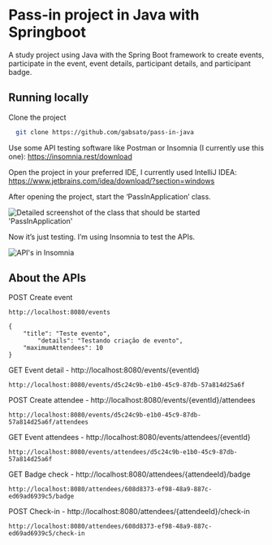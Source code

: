 
# Pass-in project in Java with Springboot

A study project using Java with the Spring Boot framework to create events, participate in the event, event details, participant details, and participant badge.
## Running locally

Clone the project

```bash
  git clone https://github.com/gabsato/pass-in-java
```

Use some API testing software like Postman or Insomnia (I currently use this one):
https://insomnia.rest/download

Open the project in your preferred IDE, I currently used IntelliJ IDEA:
https://www.jetbrains.com/idea/download/?section=windows

After opening the project, start the ‘PassInApplication’ class.



![Detailed screenshot of the class that should be started 'PassInApplication'](https://github.com/gabsato/pass-in-java/assets/89858009/4197a904-717d-431a-ba10-82ca89378c76)


Now it’s just testing. I’m using Insomnia to test the APIs.

![API's in Insomnia](https://github.com/gabsato/pass-in-java/assets/89858009/c3daff57-5e39-40f4-be0e-3bf62cd7bf8d)
## About the APIs

POST Create event 
```
http://localhost:8080/events
```
```
{
	"title": "Teste evento",
		"details": "Testando criação de evento",
	"maximumAttendees": 10
}
```

GET Event detail - http://localhost:8080/events/{eventId}
```
http://localhost:8080/events/d5c24c9b-e1b0-45c9-87db-57a814d25a6f
```

POST Create attendee - http://localhost:8080/events/{eventId}/attendees
```
http://localhost:8080/events/d5c24c9b-e1b0-45c9-87db-57a814d25a6f/attendees
```

GET Event attendees - http://localhost:8080/events/attendees/{eventId}
```
http://localhost:8080/events/attendees/d5c24c9b-e1b0-45c9-87db-57a814d25a6f
```

GET Badge check - http://localhost:8080/attendees/{attendeeId}/badge
```
http://localhost:8080/attendees/608d8373-ef98-48a9-887c-ed69ad6939c5/badge
```

POST Check-in - http://localhost:8080/attendees/{attendeeId}/check-in
```
http://localhost:8080/attendees/608d8373-ef98-48a9-887c-ed69ad6939c5/check-in
```
